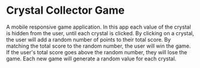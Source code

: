 # Crystal Collector Game

A mobile responsive game application. In this app each value of the crystal is hidden from the user, until each crystal is clicked. By clicking on a crystal, the user will add a random number of points to their total score. By matching the total score to the random number, the user will win the game. If the user's total score goes above the random number, they will lose the game. Each new game will generate a random value for each crystal.
